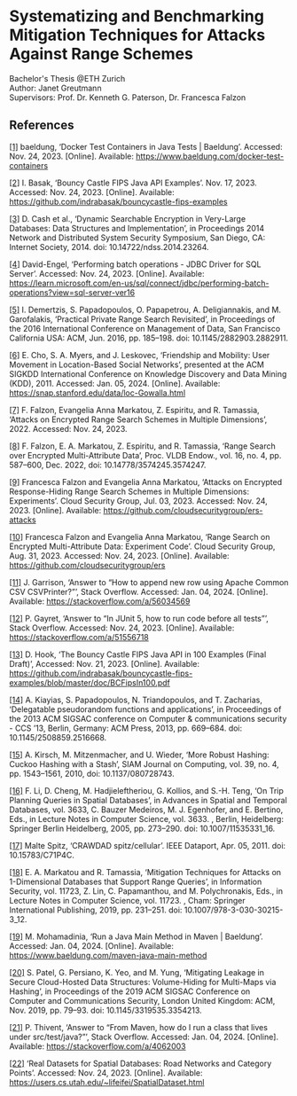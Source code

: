 # Systematizing and Benchmarking Mitigation Techniques for Attacks Against Range Schemes

Bachelor's Thesis @ETH Zurich    
Author: Janet Greutmann   
Supervisors:    Prof. Dr. Kenneth G. Paterson, Dr. Francesca Falzon

## References

[[1]](https://www.baeldung.com/docker-test-containers)
baeldung, ‘Docker Test Containers in Java Tests | Baeldung’. Accessed: Nov. 24, 2023. [Online].
Available: https://www.baeldung.com/docker-test-containers

[[2]](https://github.com/indrabasak/bouncycastle-fips-examples)
I. Basak, ‘Bouncy Castle FIPS Java API Examples’. Nov. 17, 2023. Accessed: Nov. 24, 2023. [Online].
Available: https://github.com/indrabasak/bouncycastle-fips-examples

[[3]](http://dx.doi.org/10.14722/ndss.2014.23264)
D. Cash et al., ‘Dynamic Searchable Encryption in Very-Large Databases: Data Structures and Implementation’, in
Proceedings 2014 Network and Distributed System Security Symposium, San Diego, CA: Internet Society, 2014. doi:
10.14722/ndss.2014.23264.

[[4]](https://learn.microsoft.com/en-us/sql/connect/jdbc/performing-batch-operations?view=sql-server-ver16)
David-Engel, ‘Performing batch operations - JDBC Driver for SQL Server’. Accessed: Nov. 24, 2023. [Online].
Available: https://learn.microsoft.com/en-us/sql/connect/jdbc/performing-batch-operations?view=sql-server-ver16

[[5]](https://doi.org/10.1145/2882903.2882911)
I. Demertzis, S. Papadopoulos, O. Papapetrou, A. Deligiannakis, and M. Garofalakis, ‘Practical Private Range Search
Revisited’, in Proceedings of the 2016 International Conference on Management of Data, San Francisco California USA:
ACM, Jun. 2016, pp. 185–198. doi: 10.1145/2882903.2882911.

[[6]](https://snap.stanford.edu/data/loc-Gowalla.html)
E. Cho, S. A. Myers, and J. Leskovec, ‘Friendship and Mobility: User Movement in Location-Based Social Networks’, presented at the ACM SIGKDD International Conference on Knowledge Discovery and Data Mining (KDD), 2011. Accessed: Jan. 05, 2024. [Online]. Available: https://snap.stanford.edu/data/loc-Gowalla.html

[[7]](https://eprint.iacr.org/2022/090.pdf)
F. Falzon, Evangelia Anna Markatou, Z. Espiritu, and R. Tamassia, ‘Attacks on Encrypted Range Search Schemes in Multiple
Dimensions’, 2022. Accessed: Nov. 24, 2023.

[[8]](https://doi.org/10.14778/3574245.3574247)
F. Falzon, E. A. Markatou, Z. Espiritu, and R. Tamassia, ‘Range Search over Encrypted Multi-Attribute Data’, Proc. VLDB
Endow., vol. 16, no. 4, pp. 587–600, Dec. 2022, doi: 10.14778/3574245.3574247.

[[9]](https://github.com/cloudsecuritygroup/ers-attacks)
Francesca Falzon and Evangelia Anna Markatou, ‘Attacks on Encrypted Response-Hiding Range Search Schemes in Multiple
Dimensions: Experiments’. Cloud Security Group, Jul. 03, 2023. Accessed: Nov. 24, 2023. [Online].
Available: https://github.com/cloudsecuritygroup/ers-attacks

[[10]](https://github.com/cloudsecuritygroup/ers)
Francesca Falzon and Evangelia Anna Markatou, ‘Range Search on Encrypted Multi-Attribute Data: Experiment Code’. Cloud
Security Group, Aug. 31, 2023. Accessed: Nov. 24, 2023. [Online]. Available: https://github.com/cloudsecuritygroup/ers

[[11]](https://stackoverflow.com/a/56034569)
J. Garrison, ‘Answer to “How to append new row using Apache Common CSV CSVPrinter?”’, Stack Overflow. Accessed: Jan. 04,
2024. [Online]. Available: https://stackoverflow.com/a/56034569

[[12]](https://stackoverflow.com/a/51556718)
P. Gayret, ‘Answer to “In JUnit 5, how to run code before all tests”’, Stack Overflow. Accessed: Nov. 24,
2023. [Online]. Available: https://stackoverflow.com/a/51556718

[[13]](https://github.com/indrabasak/bouncycastle-fips-examples/blob/master/doc/BCFipsIn100.pdf)
D. Hook, ‘The Bouncy Castle FIPS Java API in 100 Examples (Final Draft)’, Accessed: Nov. 21, 2023. [Online].
Available: https://github.com/indrabasak/bouncycastle-fips-examples/blob/master/doc/BCFipsIn100.pdf

[[14]](https://doi.org/10.1145/2508859.2516668)
A. Kiayias, S. Papadopoulos, N. Triandopoulos, and T. Zacharias, ‘Delegatable pseudorandom functions and applications’,
in Proceedings of the 2013 ACM SIGSAC conference on Computer & communications security - CCS ’13, Berlin, Germany: ACM
Press, 2013, pp. 669–684. doi: 10.1145/2508859.2516668.

[[15]](https://doi.org/10.1137/080728743)
A. Kirsch, M. Mitzenmacher, and U. Wieder, ‘More Robust Hashing: Cuckoo Hashing with a Stash’, SIAM Journal on
Computing, vol. 39, no. 4, pp. 1543–1561, 2010, doi: 10.1137/080728743.

[[16]](https://doi.org/10.1007/11535331_16)
F. Li, D. Cheng, M. Hadjieleftheriou, G. Kollios, and S.-H. Teng, ‘On Trip Planning Queries in Spatial Databases’, in
Advances in Spatial and Temporal Databases, vol. 3633, C. Bauzer Medeiros, M. J. Egenhofer, and E. Bertino, Eds., in
Lecture Notes in Computer Science, vol. 3633. , Berlin, Heidelberg: Springer Berlin Heidelberg, 2005, pp. 273–290. doi:
10.1007/11535331_16.

[[17]](https://doi.org/10.15783/C71P4C)
Malte Spitz, ‘CRAWDAD spitz/cellular’. IEEE Dataport, Apr. 05, 2011. doi: 10.15783/C71P4C.

[[18]](https://doi.org/10.1007/978-3-030-30215-3_12)
E. A. Markatou and R. Tamassia, ‘Mitigation Techniques for Attacks on 1-Dimensional Databases that Support Range Queries’, in Information Security, vol. 11723, Z. Lin, C. Papamanthou, and M. Polychronakis, Eds., in Lecture Notes in Computer Science, vol. 11723. , Cham: Springer International Publishing, 2019, pp. 231–251. doi: 10.1007/978-3-030-30215-3_12.

[[19]](https://www.baeldung.com/maven-java-main-method)
M. Mohamadinia, ‘Run a Java Main Method in Maven | Baeldung’. Accessed: Jan. 04, 2024. [Online].
Available: https://www.baeldung.com/maven-java-main-method

[[20]](https://doi.org/10.1145/3319535.3354213)
S. Patel, G. Persiano, K. Yeo, and M. Yung, ‘Mitigating Leakage in Secure Cloud-Hosted Data Structures: Volume-Hiding
for Multi-Maps via Hashing’, in Proceedings of the 2019 ACM SIGSAC Conference on Computer and Communications Security,
London United Kingdom: ACM, Nov. 2019, pp. 79–93. doi: 10.1145/3319535.3354213.

[[21]](https://stackoverflow.com/a/4062003)
P. Thivent, ‘Answer to “From Maven, how do I run a class that lives under src/test/java?”’, Stack Overflow. Accessed:
Jan. 04, 2024. [Online]. Available: https://stackoverflow.com/a/4062003

[[22]](https://users.cs.utah.edu/~lifeifei/SpatialDataset.html)
‘Real Datasets for Spatial Databases: Road Networks and Category Points’. Accessed: Nov. 24, 2023. [Online].
Available: https://users.cs.utah.edu/~lifeifei/SpatialDataset.html
